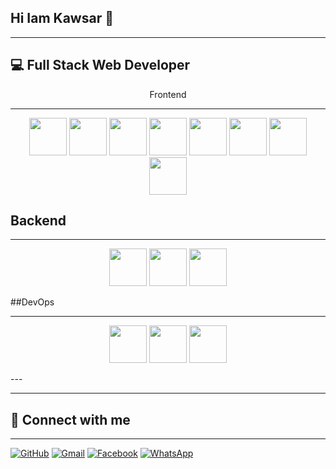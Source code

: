 ## Hi Iam Kawsar 👋

---

## 💻 Full Stack Web Developer

<p align="center"> Frontend</p>

---
<p align="center">
 <img src="https://cdn.jsdelivr.net/gh/devicons/devicon/icons/html5/html5-original.svg" width="60" height="60" />
  <img src="https://cdn.jsdelivr.net/gh/devicons/devicon/icons/css3/css3-original.svg" width="60" height="60" />
 <img src="https://cdn.jsdelivr.net/gh/devicons/devicon@latest/icons/bootstrap/bootstrap-original-wordmark.svg"  width="60" height="60" />
   <img src="https://cdn.jsdelivr.net/gh/devicons/devicon@latest/icons/tailwindcss/tailwindcss-original.svg" width="60" height="60"/>
     <img src="https://cdn.jsdelivr.net/gh/devicons/devicon@latest/icons/javascript/javascript-original.svg" width="60" height="60" />    
  <img src="https://cdn.jsdelivr.net/gh/devicons/devicon@latest/icons/react/react-original-wordmark.svg" width="60" height="60"/>
  <img src="https://cdn.jsdelivr.net/gh/devicons/devicon@latest/icons/reactbootstrap/reactbootstrap-original.svg" width="60" height="60" />
         <img src="https://cdn.jsdelivr.net/gh/devicons/devicon@latest/icons/nextjs/nextjs-original.svg" width="60" height="60" />
</p>





## Backend

---


<p align="center">
   <img src="https://cdn.jsdelivr.net/gh/devicons/devicon@latest/icons/nodejs/nodejs-original-wordmark.svg"  width="60" height="60"/>
            <img src="https://cdn.jsdelivr.net/gh/devicons/devicon@latest/icons/express/express-original.svg" width="60" height="60" />
       <img src="https://cdn.jsdelivr.net/gh/devicons/devicon@latest/icons/mongodb/mongodb-original-wordmark.svg" width="60" height="60" />

</p>




##DevOps

---

<p align="center">
            <img src="https://cdn.jsdelivr.net/gh/devicons/devicon@latest/icons/github/github-original-wordmark.svg" width="60" height="60" />
            <img src="https://cdn.jsdelivr.net/gh/devicons/devicon@latest/icons/vercel/vercel-original-wordmark.svg"  width="60" height="60"/>      
            <img src="https://cdn.jsdelivr.net/gh/devicons/devicon@latest/icons/netlify/netlify-original-wordmark.svg" width="60" height="60"/>

 
</p>
---



<p align="center">

</p>

---

## 🔗 Connect with me

---


<p align="center">

[![GitHub](https://img.shields.io/badge/GitHub-100000?style=for-the-badge&logo=github)](https://github.com/kawsar9990)
[![Gmail](https://img.shields.io/badge/Gmail-D14836?style=for-the-badge&logo=gmail&logoColor=white)](mailto:mdkawsar13500@gmail.com)
 [![Facebook](https://img.shields.io/badge/Facebook-1877F2?style=for-the-badge&logo=facebook)](https://www.facebook.com/profile.php?id=61576560495361)
  [![WhatsApp](https://img.shields.io/badge/WhatsApp-25D366?style=for-the-badge&logo=whatsapp&logoColor=white)](https://wa.me/8801602084187)
</p>

